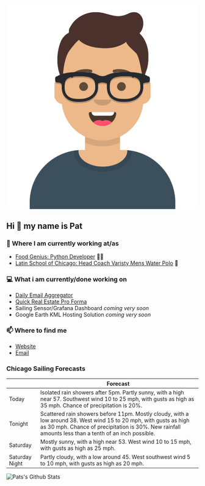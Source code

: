 [![Social banner for p-j-falconer](https://raw.githubusercontent.com/P-J-FALCONER/P-J-FALCONER/master/assets/avataaars.svg)](https://patfalconer.com/)
## Hi :wave: my name is Pat

### 💼 Where I am currently working at/as
- [Food Genius: Python Developer](https://getfoodgenius.com/) 🍔🐍
- [Latin School of Chicago: Head Coach Varisty Mens Water Polo](https://www.latinschool.org/) 🤽


### 💻 What i am currently/done working on
 - [Daily Email Aggregator](https://github.com/P-J-FALCONER/dott_daily_mail)
 - [Quick Real Estate Pro Forma](https://github.com/P-J-FALCONER/henry)
 - Sailing Sensor/Grafana Dashboard *coming very soon*
 - Google Earth KML Hosting Solution *coming very soon*

### 📫 Where to find me
 - [Website](https://patfalconer.com/)
 - [Email](mailto:patrick.j.falconer@gmail.com)


### Chicago Sailing Forecasts
|   | Forecast  |
|---|---|
| Today | Isolated rain showers after 5pm. Partly sunny, with a high near 57. Southwest wind 10 to 25 mph, with gusts as high as 35 mph. Chance of precipitation is 20%. |
| Tonight | Scattered rain showers before 11pm. Mostly cloudy, with a low around 38. West wind 15 to 20 mph, with gusts as high as 30 mph. Chance of precipitation is 30%. New rainfall amounts less than a tenth of an inch possible. |
| Saturday | Mostly sunny, with a high near 53. West wind 10 to 15 mph, with gusts as high as 25 mph. |
| Saturday Night | Partly cloudy, with a low around 45. West southwest wind 5 to 10 mph, with gusts as high as 20 mph. |

![Pats's Github Stats](https://github-readme-stats.vercel.app/api?username=p-j-falconer&show_icons=true&theme=radical)
